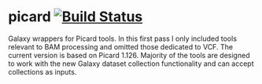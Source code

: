 picard [![Build Status](https://travis-ci.org/scottx611x/picard.svg?branch=master)](https://travis-ci.org/scottx611x/picard)
======

Galaxy wrappers for Picard tools. In this first pass I only included tools relevant to BAM processing and omitted those dedicated to VCF. The current version is based on Picard 1.126. Majority of the tools are designed to work with the new Galaxy dataset collection functionality and can accept collections as inputs. 
